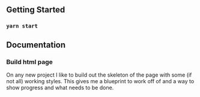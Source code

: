 ## Getting Started

### `yarn start`


## Documentation

### Build html page
On any new project I like to build out the skeleton of the page with some (if not all) working styles. This gives me a blueprint to work off of and a way to show progress and what needs to be done. 
